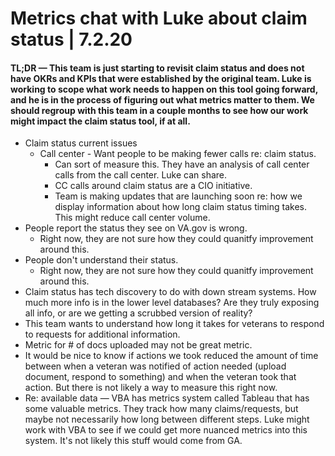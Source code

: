 # Metrics chat with Luke about claim status | 7.2.20

#### TL;DR — This team is just starting to revisit claim status and does not have OKRs and KPIs that were established by the original team. Luke is working to scope what work needs to happen on this tool going forward, and he is in the process of figuring out what metrics matter to them. We should regroup with this team in a couple months to see how our work might impact the claim status tool, if at all.

- Claim status current issues
  - Call center - Want people to be making fewer calls re: claim status.
    - Can sort of measure this. They have an analysis of call center calls from the call center. Luke can share.
    - CC calls around claim status are a CIO initiative.
    - Team is making updates that are launching soon re: how we display information about how long claim status timing takes. This might reduce call center volume.
- People report the status they see on VA.gov is wrong.
  - Right now, they are not sure how they could quanitfy improvement around this. 
- People don't understand their status.
  - Right now, they are not sure how they could quanitfy improvement around this. 
- Claim status has tech discovery to do with down stream systems. How much more info is in the lower level databases? Are they truly exposing all info, or are we getting a scrubbed version of reality?
- This team wants to understand how long it takes for veterans to respond to requests for additional information. 
- Metric for # of docs uploaded may not be great metric.
- It would be nice to know if actions we took reduced the amount of time between when a veteran was notified of action needed (upload document, respond to something) and when the veteran took that action. But there is not likely a way to measure this right now. 
- Re: available data — VBA has metrics system called Tableau that has some valuable metrics. They track how many claims/requests, but maybe not necessarily how long between different steps. Luke might work with VBA to see if we could get more nuanced metrics into this system. It's not likely this stuff would come from GA.
